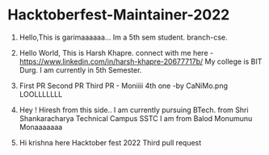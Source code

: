 # Hacktoberfest-Maintainer-2022
1. Hello,This is garimaaaaaa...
Im a 5th sem student.
branch-cse.

2. Hello World, This is Harsh Khapre. 
connect with me here - https://www.linkedin.com/in/harsh-khapre-20677717b/
My college is BIT Durg.
I am currently in 5th Semester.

3. First PR
Second PR
Third PR - Moniiii
4th one -by CaNiMo.png LOOLLLLLLL

4. Hey ! Hiresh from this side..
I am currently pursuing BTech.
from Shri Shankaracharya Technical Campus
SSTC
I am from Balod
Monumunu 
Monaaaaaaa

5. Hi krishna here
Hacktober fest 2022
Third pull request
